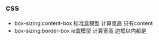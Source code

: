 ## css
   - box-sizing:content-box  标准盒模型
    计算宽高 只有content
   - box-sizing:border-box   ie盒模型
    计算宽高 边框以内都是